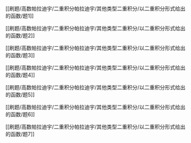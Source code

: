 

[[刷题/高数帕拉迪宇/二重积分帕拉迪宇/其他类型二重积分/以二重积分形式给出的函数/题1]]

[[刷题/高数帕拉迪宇/二重积分帕拉迪宇/其他类型二重积分/以二重积分形式给出的函数/题2]]

[[刷题/高数帕拉迪宇/二重积分帕拉迪宇/其他类型二重积分/以二重积分形式给出的函数/题3]]

[[刷题/高数帕拉迪宇/二重积分帕拉迪宇/其他类型二重积分/以二重积分形式给出的函数/题4]]

[[刷题/高数帕拉迪宇/二重积分帕拉迪宇/其他类型二重积分/以二重积分形式给出的函数/题5]]

[[刷题/高数帕拉迪宇/二重积分帕拉迪宇/其他类型二重积分/以二重积分形式给出的函数/题6]]

[[刷题/高数帕拉迪宇/二重积分帕拉迪宇/其他类型二重积分/以二重积分形式给出的函数/题7]]